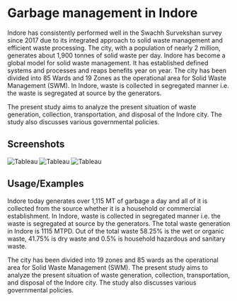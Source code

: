 # Garbage management in Indore
Indore has consistently performed well in the Swachh Survekshan survey since 2017 due to its integrated approach to solid waste management and efficient waste processing. The city, with a population of nearly 2 million, generates about 1,900 tonnes of solid waste per day. Indore has become a global model for solid waste management. It has established defined systems and processes and reaps benefits year on year. The city has been divided into 85 Wards and 19 Zones as the operational area for Solid Waste Management (SWM). In Indore, waste is collected in segregated manner i.e. the waste is segregated at source by the generators.


The present study aims to analyze the present situation of waste generation, collection, transportation, and disposal of the Indore city. The study also discusses various governmental policies.



## Screenshots

![Tableau](https://github.com/anjalim28/Garbage-Collection-Analysis/blob/main/images/1.png)
![Tableau](https://github.com/anjalim28/Garbage-Collection-Analysis/blob/main/images/3.png)
![Tableau](https://github.com/anjalim28/Garbage-Collection-Analysis/blob/main/images/6.png)


## Usage/Examples
Indore today generates over 1,115 MT of garbage a day and all of it is collected from the source whether it is a household or commercial establishment. In Indore, waste is collected in segregated manner i.e. the waste is segregated at source by the generators. The total waste generation in Indore is 1115 MTPD. Out of the total waste 58.25% is the wet or organic waste, 41.75% is dry waste and 0.5% is household hazardous and sanitary waste.

The city has been divided into 19 zones and 85 wards as the operational area for Solid Waste Management (SWM). The present study aims to analyze the present situation of waste generation, collection, transportation, and disposal of the Indore city. The study also discusses various governmental policies.
